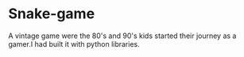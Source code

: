 # Snake-game
A vintage game were the 80's and 90's kids started their journey as a gamer.I had built it with python libraries.
